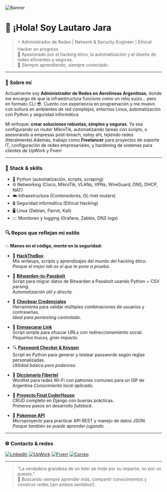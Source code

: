 ![Banner](https://gifdb.com/images/high/welcome-glitch-discord-banner-hl7s407jzttlsf4b.gif)

# 👋 ¡Hola! Soy Lautaro Jara

> ⚡ Administrador de Redes | Network & Security Engineer | Ethical Hacker en progreso  
> 🚀 Apasionado por el hacking ético, la automatización y el diseño de redes eficientes y seguras.  
> 🧠 Siempre aprendiendo, siempre conectado. 

---

### 💼 Sobre mí

Actualmente soy **Administrador de Redes en Aerolíneas Argentinas**, donde me encargo de que la infraestructura funcione como un reloj suizo... pero en formato CLI 😎. Cuento con experiencia en programación y me muevo con soltura en ambientes de red complejos, entornos Linux, automatización con Python y seguridad informática

Mi enfoque: **crear soluciones robustas, simples y seguras**. Ya sea configurando un router MikroTik, automatizando tareas con scripts, o asesorando a empresas post-breach, estoy ahí, tejiendo redes (literalmente).Además, trabajo como **Freelancer** para proyectos de soporte IT, configuración de redes empresariales, y hardening de sistemas para clientes de UpWork y Fiverr

---

### 🔧 Stack & skills

- 🐍 Python (automatización, scripts, scraping)
- 🌐 Networking (Cisco, MikroTik, VLANs, VPNs, WireGuard, DNS, DHCP, NAT)
- ☁️ Infraestructura (Contenedores, GL-Inet routers)
- 🔒 Seguridad informática (Ethical Hacking)
- 🖥️ Linux (Debian, Parrot, Kali)
- 📈 Monitoreo y logging (Grafana, Zabbix, DNS logs)

### 🔍 Repos que reflejan mi estilo

💥 **Manos en el código, mente en la seguridad:**

- 🧠 [**HackTheBox**](https://github.com/LJara92/HackTheBox)  
  Mis writeups, scripts y aprendizajes del mundo del hacking ético.  
  *Porque el mejor lab es el que te pone a prueba.*

- 🔄 [**Bitwarden-to-Passbolt**](https://github.com/LJara92/Bitwarden-to-Passbolt)  
  Script para migrar datos de Bitwarden a Passbolt usando Python + CSV parsing.  
  *Automatización útil y directa.*

- 🔐 [**Checkear Credenciales**](https://github.com/LJara92/Checkear-credenciales)  
  Herramienta para validar múltiples combinaciones de usuarios y contraseñas.  
  *Ideal para pentesting controlado.*

- 🧪 [**Enmascarar Link**](https://github.com/LJara92/Enmascarar_Link)  
  Script simple para ofuscar URLs con redireccionamiento social.  
  *Pequeños trucos, gran impacto.*

- 🔍 [**Password Checker & Keygen**](https://github.com/LJara92/Password-check-keygen-)  
  Script en Python para generar y testear passwords según reglas personalizadas.  
  *Utilidad básica pero poderosa.*

- 🔎 [**Diccionario Fibertel**](https://github.com/LJara92/DiccionarioFibertel)  
  Wordlist para redes Wi-Fi con patrones comunes para un ISP de Argentina
  *Conocimiento local aplicado.*

- 🧬 [**Proyecto Final CoderHouse**](https://github.com/LJara92/CoderHouse_Proyecto_Final)  
  CRUD completo en Django con buenas prácticas.  
  *Primeros pasos en desarrollo fullstack.*

- 🧢 [**Pokemon API**](https://github.com/LJara92/Pokemon-API)  
  Microproyecto para practicar API REST y manejo de datos JSON.  
  *Porque también se puede aprender jugando.*

---

### 🌐 Contacto & redes

[![LinkedIn](https://img.shields.io/badge/-LinkedIn-0077B5?style=flat-square&logo=linkedin&logoColor=white)](https://www.linkedin.com/in/lautaro-jara)
[![UpWork](https://img.shields.io/badge/-UpWork-6fda44?style=flat-square&logo=upwork&logoColor=white)](https://www.upwork.com/freelancers/~017f300d86831fd3c2)
[![Fiverr](https://img.shields.io/badge/-Fiverr-1DBF73?style=flat-square&logo=fiverr&logoColor=white)](https://es.fiverr.com/s/7Yl6ZYy)
[![Correo](https://img.shields.io/badge/-Email-D14836?style=flat-square&logo=gmail&logoColor=white)](mailto:jara.lautaro@gmail.com)

---

> “La verdadera grandeza de un líder se mide por su impacto, no por un puesto.”  
> 🧠 Buscando siempre aprender más, compartir conocimientos y construir redes (¡en ambos sentidos!).

